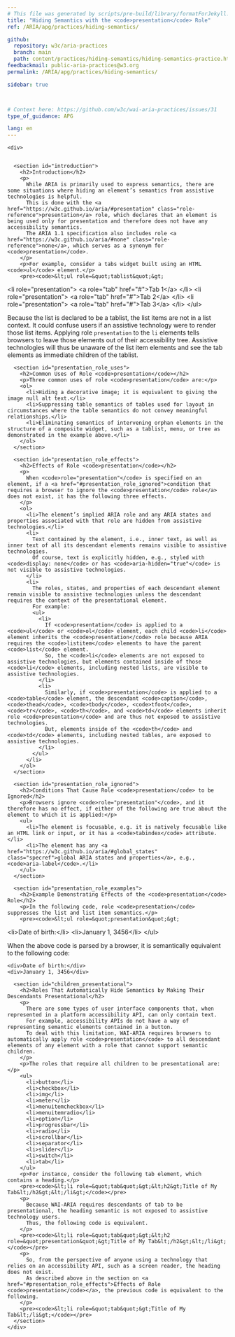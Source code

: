 ```yaml
---
# This file was generated by scripts/pre-build/library/formatForJekyll.js
title: "Hiding Semantics with the <code>presentation</code> Role"
ref: /ARIA/apg/practices/hiding-semantics/

github:
  repository: w3c/aria-practices
  branch: main
  path: content/practices/hiding-semantics/hiding-semantics-practice.html
feedbackmail: public-aria-practices@w3.org
permalink: /ARIA/apg/practices/hiding-semantics/

sidebar: true



# Context here: https://github.com/w3c/wai-aria-practices/issues/31
type_of_guidance: APG

lang: en
---
```

<meta charset="UTF-8" />
<meta content="width=device-width, initial-scale=1.0" name="viewport" />
<title>Hiding Semantics with the Presentation Role</title>

<script src="../../shared/js/highlight.pack.js"></script>
<script src="../../shared/js/app.js"></script>
<script src="../../shared/js/skipto.js"></script>


<link 
  rel="stylesheet"
  href="{{ '/content-assets/wai-aria-practices/styles.css' | relative_url }}"
>
<!-- Code highlighting styles -->
<link 
  rel="stylesheet"
  href="{{ '/ARIA/apg/shared/css/github.css' | relative_url }}"
>

<script>
const addBodyClass = undefined;
const enableSidebar = true;
if (addBodyClass) document.body.classList.add(addBodyClass);
if (enableSidebar) document.body.classList.add('has-sidebar');
</script>
    

<script>
    const parentPage = window.location.pathname.match(
      /\/(patterns|practices)\//
    )?.[1];
    if (parentPage) {
      const parentHref = 'a[href*="' + parentPage + '"]';
      document.querySelector(parentHref).classList.add('active');
    }
  </script>
<div>

    <div>
      

      <section id="introduction">
        <h2>Introduction</h2>
        <p>
          While ARIA is primarily used to express semantics, there are some situations where hiding an element’s semantics from assistive technologies is helpful.
          This is done with the <a href="https://w3c.github.io/aria/#presentation" class="role-reference">presentation</a> role, which declares that an element is being used only for presentation and therefore does not have any accessibility semantics.
          The ARIA 1.1 specification also includes role <a href="https://w3c.github.io/aria/#none" class="role-reference">none</a>, which serves as a synonym for <code>presentation</code>.
        </p>
        <p>For example, consider a tabs widget built using an HTML <code>ul</code> element.</p>
        <pre><code>&lt;ul role=&quot;tablist&quot;&gt;
  &lt;li role=&quot;presentation&quot;&gt;
    &lt;a role=&quot;tab&quot; href=&quot;#&quot;&gt;Tab 1&lt;/a&gt;
  &lt;/li&gt;
  &lt;li role=&quot;presentation&quot;&gt;
    &lt;a role=&quot;tab&quot; href=&quot;#&quot;&gt;Tab 2&lt;/a&gt;
  &lt;/li&gt;
  &lt;li role=&quot;presentation&quot;&gt;
    &lt;a role=&quot;tab&quot; href=&quot;#&quot;&gt;Tab 3&lt;/a&gt;
  &lt;/li&gt;
&lt;/ul&gt;
</code></pre>
        <p>
          Because the list is declared to be a tablist, the list items are not in a list context.
          It could confuse users if an assistive technology were to render those list items.
          Applying role <code>presentation</code> to the <code>li</code> elements tells browsers to leave those elements out of their accessibility tree.
          Assistive technologies will thus be unaware of the list item elements and see the tab elements as immediate children of the tablist.
        </p>
      </section>

      <section id="presentation_role_uses">
        <h2>Common Uses of Role <code>presentation</code></h2>
        <p>Three common uses of role <code>presentation</code> are:</p>
        <ol>
          <li>Hiding a decorative image; it is equivalent to giving the image null alt text.</li>
          <li>Suppressing table semantics of tables used for layout in circumstances where the table semantics do not convey meaningful relationships.</li>
          <li>Eliminating semantics of intervening orphan elements in the structure of a composite widget, such as a tablist, menu, or tree as demonstrated in the example above.</li>
        </ol>
      </section>

      <section id="presentation_role_effects">
        <h2>Effects of Role <code>presentation</code></h2>
        <p>
          When <code>role="presentation"</code> is specified on an element, if a <a href="#presentation_role_ignored">condition that requires a browser to ignore the <code>presentation</code> role</a> does not exist, it has the following three effects.
        </p>
        <ol>
          <li>The element’s implied ARIA role and any ARIA states and properties associated with that role are hidden from assistive technologies.</li>
          <li>
            Text contained by the element, i.e., inner text, as well as inner text of all its descendant elements remains visible to assistive technologies.
            Of course, text is explicitly hidden, e.g., styled with <code>display: none</code> or has <code>aria-hidden="true"</code> is not visible to assistive technologies.
          </li>
          <li>
            The roles, states, and properties of each descendant element remain visible to assistive technologies unless the descendant requires the context of the presentational element.
            For example:
            <ul>
              <li>
                If <code>presentation</code> is applied to a <code>ul</code> or <code>ol</code> element, each child <code>li</code> element inherits the <code>presentation</code> role because ARIA requires the <code>listitem</code> elements to have the parent <code>list</code> element.
                So, the <code>li</code> elements are not exposed to assistive technologies, but elements contained inside of those <code>li</code> elements, including nested lists, are visible to assistive technologies.
              </li>
              <li>
                Similarly, if <code>presentation</code> is applied to a <code>table</code> element, the descendant <code>caption</code>, <code>thead</code>, <code>tbody</code>, <code>tfoot</code>, <code>tr</code>, <code>th</code>, and <code>td</code> elements inherit role <code>presentation</code> and are thus not exposed to assistive technologies.
                But, elements inside of the <code>th</code> and <code>td</code> elements, including nested tables, are exposed to assistive technologies.
              </li>
            </ul>
          </li>
        </ol>
      </section>

      <section id="presentation_role_ignored">
        <h2>Conditions That Cause Role <code>presentation</code> to be Ignored</h2>
        <p>Browsers ignore <code>role="presentation"</code>, and it therefore has no effect, if either of the following are true about the element to which it is applied:</p>
        <ul>
          <li>The element is focusable, e.g. it is natively focusable like an HTML link or input, or it has a <code>tabindex</code> attribute.</li>
          <li>The element has any <a href="https://w3c.github.io/aria/#global_states" class="specref">global ARIA states and properties</a>, e.g., <code>aria-label</code>.</li>
        </ul>
      </section>

      <section id="presentation_role_examples">
        <h2>Example Demonstrating Effects of the <code>presentation</code> Role</h2>
        <p>In the following code, role <code>presentation</code> suppresses the list and list item semantics.</p>
        <pre><code>&lt;ul role=&quot;presentation&quot;&gt;
  &lt;li&gt;Date of birth:&lt;/li&gt;
  &lt;li&gt;January 1, 3456&lt;/li&gt;
&lt;/ul&gt;
</code></pre>
        <p>When the above code is parsed by a browser, it is semantically equivalent to the following code:</p>
        <pre><code>&lt;div&gt;Date of birth:&lt;/div&gt;
&lt;div&gt;January 1, 3456&lt;/div&gt;
</code></pre>
      </section>

      <section id="children_presentational">
        <h2>Roles That Automatically Hide Semantics by Making Their Descendants Presentational</h2>
        <p>
          There are some types of user interface components that, when represented in a platform accessibility API, can only contain text.
          For example, accessibility APIs do not have a way of representing semantic elements contained in a button.
          To deal with this limitation, WAI-ARIA requires browsers to automatically apply role <code>presentation</code> to all descendant elements of any element with a role that cannot support semantic children.
        </p>
        <p>The roles that require all children to be presentational are:</p>
        <ul>
          <li>button</li>
          <li>checkbox</li>
          <li>img</li>
          <li>meter</li>
          <li>menuitemcheckbox</li>
          <li>menuitemradio</li>
          <li>option</li>
          <li>progressbar</li>
          <li>radio</li>
          <li>scrollbar</li>
          <li>separator</li>
          <li>slider</li>
          <li>switch</li>
          <li>tab</li>
        </ul>
        <p>For instance, consider the following tab element, which contains a heading.</p>
        <pre><code>&lt;li role=&quot;tab&quot;&gt;&lt;h2&gt;Title of My Tab&lt;/h2&gt;&lt;/li&gt;</code></pre>
        <p>
          Because WAI-ARIA requires descendants of tab to be presentational, the heading semantic is not exposed to assistive technology users.
          Thus, the following code is equivalent.
        </p>
        <pre><code>&lt;li role=&quot;tab&quot;&gt;&lt;h2 role=&quot;presentation&quot;&gt;Title of My Tab&lt;/h2&gt;&lt;/li&gt;</code></pre>
        <p>
          So, from the perspective of anyone using a technology that relies on an accessibility API, such as a screen reader, the heading does not exist.
          As described above in the section on <a href="#presentation_role_effects">Effects of Role <code>presentation</code></a>, the previous code is equivalent to the following.
        </p>
        <pre><code>&lt;li role=&quot;tab&quot;&gt;Title of My Tab&lt;/li&gt;</code></pre>
      </section>
    </div>
  
</div>
<script 
  src="{{ '/ARIA/apg/shared/js/skipto.js' | relative_url }}"
></script>
